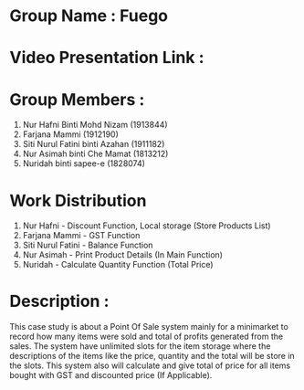 # Group Name : Fuego
# Video Presentation Link :
# Group Members :
1. Nur Hafni Binti Mohd Nizam (1913844)
2. Farjana Mammi (1912190)
3. Siti Nurul Fatini binti Azahan (1911182)
4. Nur Asimah binti Che Mamat (1813212)
5. Nuridah binti sapee-e (1828074)


# Work Distribution
1. Nur Hafni - Discount Function, Local storage (Store Products List)
2. Farjana Mammi - GST Function
3. Siti Nurul Fatini - Balance Function
4. Nur Asimah - Print Product Details (In Main Function)
5. Nuridah - Calculate Quantity Function (Total Price)

# Description :
This case study is about a Point Of Sale system mainly for a minimarket to record how many items were sold and total of profits generated from the sales. The system have unlimited slots for the item storage where the descriptions of the items like the price, quantity and the total will be store in the slots. This system also will calculate and give total of price for all items bought with GST and discounted price (If Applicable).
